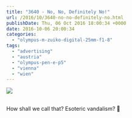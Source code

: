 ```yaml
---
title: "3640 - No, No, Definitely No!"
url: /2016/10/3640-no-no-definitely-no.html
publishDate: Thu, 06 Oct 2016 18:00:34 +0000
date: 2016-10-06 20:00:34
categories: 
  - "olympus-m-zuiko-digital-25mm-f1-8"
tags: 
  - "advertising"
  - "austria"
  - "olympus-pen-e-p5"
  - "vienna"
  - "wien"
---
```

<div class="container">
<div class="center"><a target="_blank" href="https://d25zfm9zpd7gm5.cloudfront.net/1200x1200/2016/20160606_192749_lr.jpg"><img class="webfeedsFeaturedVisual" src="https://d25zfm9zpd7gm5.cloudfront.net/0600x0600/2016/20160606_192749_lr.jpg" /></a></div>
</div>
<br />

How shall we call that? Esoteric vandalism? 🙂
